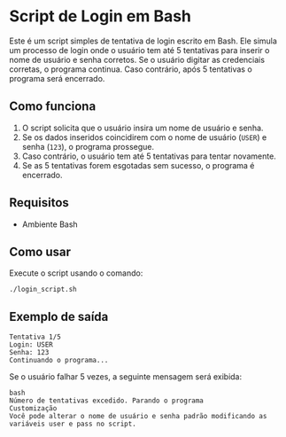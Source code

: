 # Script de Login em Bash

Este é um script simples de tentativa de login escrito em Bash. Ele simula um processo de login onde o usuário tem até 5 tentativas para inserir o nome de usuário e senha corretos. Se o usuário digitar as credenciais corretas, o programa continua. Caso contrário, após 5 tentativas o programa será encerrado.

## Como funciona

1. O script solicita que o usuário insira um nome de usuário e senha.
2. Se os dados inseridos coincidirem com o nome de usuário (`USER`) e senha (`123`), o programa prossegue.
3. Caso contrário, o usuário tem até 5 tentativas para tentar novamente.
4. Se as 5 tentativas forem esgotadas sem sucesso, o programa é encerrado.

## Requisitos

- Ambiente Bash

## Como usar

Execute o script usando o comando:

```
./login_script.sh
```

## Exemplo de saída
```
Tentativa 1/5
Login: USER
Senha: 123
Continuando o programa...
```
Se o usuário falhar 5 vezes, a seguinte mensagem será exibida:
```
bash
Número de tentativas excedido. Parando o programa
Customização
Você pode alterar o nome de usuário e senha padrão modificando as variáveis user e pass no script.
```
